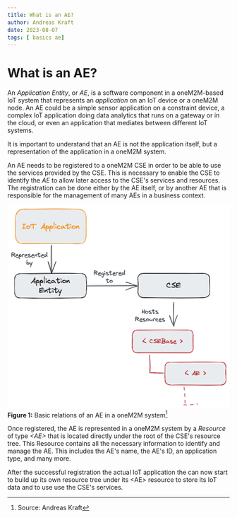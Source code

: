 ```yaml
---
title: What is an AE?
author: Andreas Kraft
date: 2023-08-07
tags: [ basics ae]
---
```


# What is an AE?

An *Application Entity*, or *AE*, is a software component in a oneM2M-based IoT system that represents an *application* on an IoT device or a oneM2M node. An AE could be a simple sensor application on a constraint device, a complex IoT application doing data analytics that runs on a gateway or in the cloud, or even an application that mediates between different IoT systems. 

It is important to understand that an AE is not the application itself, but a representation of the application in a oneM2M system.

An AE needs to be registered to a oneM2M CSE in order to be able to use the services provided by the CSE. This is necessary to enable the CSE to identify the *AE* to allow later access to the CSE's services and resources. The registration can be done either by the AE itself, or by another AE that is responsible for the management of many AEs in a business context. 


![Basic relations of an AE in a oneM2M system](images/AE-basic-relations.png)  
**Figure 1:** Basic relations of an AE in a oneM2M system[^1]

[^1]: Source: Andreas Kraft

Once registered, the AE is represented in a oneM2M system by a *Resource* of type *&lt;AE>* that is located directly under the root of the CSE's resource tree. This Resource contains all the necessary information to identify and manage the AE. This includes the AE's name, the AE's ID, an application type, and many more. 

After the successful registration the actual IoT application the can now start to build up its own resource tree under its &lt;AE> resource to store its IoT data and to use use the CSE's services.
